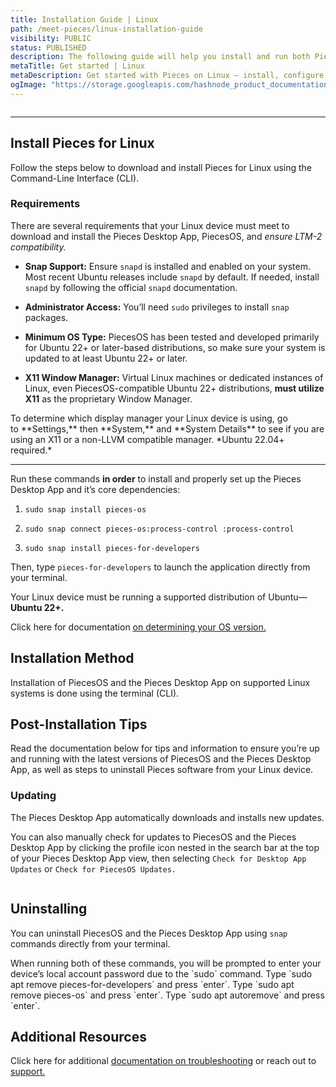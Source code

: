 ```yaml
---
title: Installation Guide | Linux
path: /meet-pieces/linux-installation-guide
visibility: PUBLIC
status: PUBLISHED
description: The following guide will help you install and run both PiecesOS and the Pieces for Developers Desktop Application quickly and easily on your Linux device.
metaTitle: Get started | Linux
metaDescription: Get started with Pieces on Linux – install, configure, troubleshoot and optimize your setup for seamless AI-powered development.
ogImage: "https://storage.googleapis.com/hashnode_product_documentation_assets/og_images/meet_pieces/meet_pieces_linux_install.png"
---
```


<Image src="https://cdn.hashnode.com/res/hashnode/image/upload/v1740162782513/1fdc656d-398c-4e69-ba4a-381c880fffe0.png" alt="" align="center" fullwidth="true" />

***

## Install Pieces for Linux

Follow the steps below to download and install Pieces for Linux using the Command-Line Interface (CLI).

### Requirements

There are several requirements that your Linux device must meet to download and install the Pieces Desktop App, PiecesOS, and *ensure LTM-2 compatibility.*

* **Snap Support:** Ensure `snapd` is installed and enabled on your system. Most recent Ubuntu releases include `snapd` by default. If needed, install `snapd` by following the official `snapd` documentation.

* **Administrator Access:** You’ll need `sudo` privileges to install `snap` packages.

* **Minimum OS Type:** PiecesOS has been tested and developed primarily for Ubuntu 22+ or later-based distributions, so make sure your system is updated to at least Ubuntu 22+ or later.

* **X11 Window Manager:** Virtual Linux machines or dedicated instances of Linux, even PiecesOS-compatible Ubuntu 22+ distributions, **must utilize X11** as the proprietary Window Manager.

<Callout type="tip">
  To determine which display manager your Linux device is using, go to **Settings,** then **System,** and **System Details** to see if you are using an X11 or a non-LLVM compatible manager.
</Callout>

<Card title="Download — Linux" image="https://cdn.hashnode.com/res/hashnode/image/upload/v1740080977439/7ad5c157-3c13-4f22-8e83-6d159b135c28.png">
  *Ubuntu 22.04+ required.*

  ***

  Run these commands **in order** to install and properly set up the Pieces Desktop App and it’s core dependencies:

  1. `sudo snap install pieces-os`

  2. `sudo snap connect pieces-os:process-control :process-control`

  3. `sudo snap install pieces-for-developers`

  Then, type `pieces-for-developers` to launch the application directly from your terminal.
</Card>

Your Linux device must be running a supported distribution of Ubuntu—**Ubuntu 22+.**

Click here for documentation [on determining your OS version.](/products/meet-pieces/troubleshooting/linux#checking-ubuntu-version)

## Installation Method

Installation of PiecesOS and the Pieces Desktop App on supported Linux systems is done using the terminal (CLI).

## Post-Installation Tips

Read the documentation below for tips and information to ensure you’re up and running with the latest versions of PiecesOS and the Pieces Desktop App, as well as steps to uninstall Pieces software from your Linux device.

### Updating

The Pieces Desktop App automatically downloads and installs new updates.

You can also manually check for updates to PiecesOS and the Pieces Desktop App by clicking the profile icon nested in the search bar at the top of your Pieces Desktop App view, then selecting `Check for Desktop App Updates` or `Check for PiecesOS Updates.`

<Image src="https://storage.googleapis.com/hashnode_product_documentation_assets/meet_pieces_assets/meet_pieces/get_started_linux/checking_pieces_desktop_app_for_pieces_os_updates.gif" alt="" align="center" fullwidth="true" />

## Uninstalling

You can uninstall PiecesOS and the Pieces Desktop App using `snap` commands directly from your terminal.

<Callout type="info">
  When running both of these commands, you will be prompted to enter your device’s local account password due to the `sudo` command.
</Callout>

<Steps>
  <Step title="Removing the Pieces Desktop Application">
    Type `sudo apt remove pieces-for-developers` and press `enter`.
  </Step>

  <Step title="Removing PiecesOS">
    Type `sudo apt remove pieces-os` and press `enter`.
  </Step>

  <Step title="Removing Unused Dependencies (Optional)">
    Type `sudo apt autoremove` and press `enter`.
  </Step>
</Steps>

<Image src="https://storage.googleapis.com/hashnode_product_documentation_assets/meet_pieces_assets/meet_pieces/get_started_linux/uninstall_pfd_from_terminal.png" alt="" align="center" fullwidth="true" />

## Additional Resources

Click here for additional [documentation on troubleshooting](/products/meet-pieces/troubleshooting/linux) or reach out to [support.](/products/support)